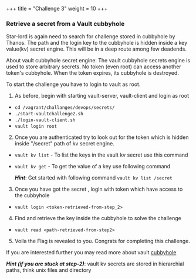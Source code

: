 +++
title = "Challenge 3"
weight = 10
+++

### Retrieve a secret from a Vault cubbyhole

Star-lord is again need to search for challenge stored in cubbyhole by Thanos.  The path and the login key to the cubbyhole is hidden inside a key value(kv) secret engine. This  will be in a deep route among few  deadends.

About vault cubbyhole secret engine: The vault cubbyhole secrets engine is used to store arbitrary secrets. No token (even root) can access another token's cubbyhole. When the token expires, its cubbyhole is destroyed.

To start the challenge you have to login to vault as root.

1. As before, begin with starting vault-server, vault-client and login as root

  - `cd /vagrant/challanges/devops/secrets/`
  - `./start-vaultchallenge2.sh`
  - `./login-vault-client.sh`
  - `vault login root`

2. Once you are authenticated try to look out for the token which is hidden inside "/secret" path of kv secret engine.
  
  - `vault kv list` - To list the keys in the vault kv secret use this command
  - `vault kv get` - To get the value of a key  use following command

    _**Hint**_: Get started with following command
    `vault kv list /secret`

3. Once you have got the secret , login with token which have access to the cubbyhole
  - `vault login <token-retrieved-from-step_2>`

4. Find and retrieve the key inside the cubbyhole to solve the challenge
 - `vault read <path-retrieved-from-step2>`

5. Voila the Flag is revealed to you. Congrats for completing this challenge. 

If you are  interested further you may read more about vault [cubbyhole](https://www.vaultproject.io/docs/secrets/cubbyhole/index.html)

_**Hint (if you are stuck at step-2)**_: vault kv secrets are stored in hierarchial paths, think unix files and directory
